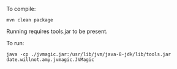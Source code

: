 To compile:
```
mvn clean package
```

Running requires tools.jar to be present.

To run:
```
java -cp ./jvmagic.jar:/usr/lib/jvm/java-8-jdk/lib/tools.jar date.willnot.amy.jvmagic.JVMagic
```